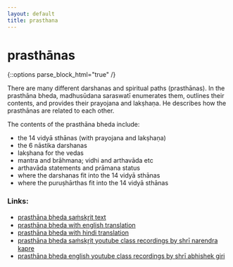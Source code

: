 ```yaml
---
layout: default
title: prasthana
---
```


# prasthānas

{::options parse_block_html="true" /}

There are many different darshanas and spiritual paths (prasthānas).
In the prasthāna bheda, madhusūdana saraswatī enumerates them, outlines their
contents, and provides their prayojana and lakṣhaṇa. He describes how the
prasthānas are related to each other.

The contents of the prasthāna bheda include:

- the 14 vidyā sthānas (with prayojana and lakṣhaṇa)
- the 6 nāstika darshanas
- lakṣhana for the vedas
 - mantra and brāhmana; vidhi and arthavāda etc
- arthavāda statements and prāmana status
- where the darshanas fit into the 14 vidyā sthānas
- where the puruṣhārthas fit into the 14 vidyā sthānas

### Links:

- [prasthāna bheda saṁskr̥it text][pb-s]
- [prasthāna bheda with english translation][pb-e]
- [prasthāna bheda with hindi translation][pb-h]
- [prasthāna bheda saṁskr̥it youtube class recordings by shrī narendra kapre][pb-y-san]
- [prasthāna bheda english youtube class recordings by shrī abhishek giri][pb-y-eng]

[pb-s]: https://archive.org/details/04PrasthanaBhedaOfMadhusudana
[pb-e]: https://sanskritdocuments.org/sites/snsastri/PrasthAnabheda-Engl.pdf
[pb-h]: https://archive.org/details/PrasthanabhedaHindi
[pb-y-eng]: https://www.youtube.com/watch?v=iWQeOng-pCQ&list=PLFvJhDZZSfT1aX7NDZCZcMfVHKyNuQTAR
[pb-y-san]: https://www.youtube.com/watch?v=m2XKY3IoM78&list=PLYBqfL4ycMjtLf9akDtrha0OjSSFPyPsc